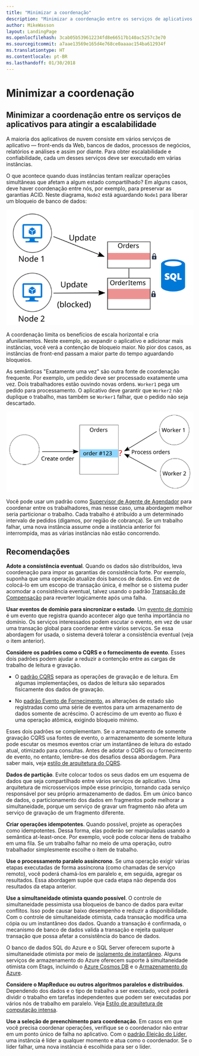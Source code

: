 ```yaml
---
title: "Minimizar a coordenação"
description: "Minimizar a coordenação entre os serviços de aplicativos para atingir a escalabilidade"
author: MikeWasson
layout: LandingPage
ms.openlocfilehash: 3cab05b539612234fd8e66517b140ac5257c3e70
ms.sourcegitcommit: a7aae13569e165d4e768ce0aaaac154ba612934f
ms.translationtype: HT
ms.contentlocale: pt-BR
ms.lasthandoff: 01/30/2018
---
```

# <a name="minimize-coordination"></a>Minimizar a coordenação 

## <a name="minimize-coordination-between-application-services-to-achieve-scalability"></a>Minimizar a coordenação entre os serviços de aplicativos para atingir a escalabilidade

A maioria dos aplicativos de nuvem consiste em vários serviços de aplicativo &mdash; front-ends da Web, bancos de dados, processos de negócios, relatórios e análises e assim por diante. Para obter escalabilidade e confiabilidade, cada um desses serviços deve ser executado em várias instâncias. 

O que acontece quando duas instâncias tentam realizar operações simultâneas que afetam a algum estado compartilhado? Em alguns casos, deve haver coordenação entre nós, por exemplo, para preservar as garantias ACID. Neste diagrama, `Node2` está aguardando `Node1` para liberar um bloqueio de banco de dados:

![](./images/database-lock.svg)

A coordenação limita os benefícios de escala horizontal e cria afunilamentos. Neste exemplo, ao expandir o aplicativo e adicionar mais instâncias, você verá a contenção de bloqueio maior. No pior dos casos, as instâncias de front-end passam a maior parte do tempo aguardando bloqueios.

As semânticas "Exatamente uma vez" são outra fonte de coordenação frequente. Por exemplo, um pedido deve ser processado exatamente uma vez. Dois trabalhadores estão ouvindo novas ordens. `Worker1` pega um pedido para processamento. O aplicativo deve garantir que `Worker2` não duplique o trabalho, mas também se `Worker1` falhar, que o pedido não seja descartado.

![](./images/coordination.svg)

Você pode usar um padrão como [Supervisor de Agente de Agendador][sas-pattern] para coordenar entre os trabalhadores, mas nesse caso, uma abordagem melhor seria particionar o trabalho. Cada trabalho é atribuído a um determinado intervalo de pedidos (digamos, por região de cobrança). Se um trabalho falhar, uma nova instância assume onde a instância anterior foi interrompida, mas as várias instâncias não estão concorrendo.

## <a name="recommendations"></a>Recomendações

**Adote a consistência eventual**. Quando os dados são distribuídos, leva coordenação para impor as garantias de consistência forte. Por exemplo, suponha que uma operação atualize dois bancos de dados. Em vez de colocá-lo em um escopo de transação única, é melhor se o sistema puder acomodar a consistência eventual, talvez usando o padrão [Transação de Compensação][compensating-transaction] para reverter logicamente após uma falha.

**Usar eventos de domínio para sincronizar o estado**. Um [evento de domínio][domain-event] é um evento que registra quando acontecer algo que tenha importância no domínio. Os serviços interessados podem escutar o evento, em vez de usar uma transação global para coordenar entre vários serviços. Se essa abordagem for usada, o sistema deverá tolerar a consistência eventual (veja o item anterior). 

**Considere os padrões como o CQRS e o fornecimento de evento**. Esses dois padrões podem ajudar a reduzir a contenção entre as cargas de trabalho de leitura e gravação. 

- O [padrão CQRS][cqrs-pattern] separa as operações de gravação e de leitura. Em algumas implementações, os dados de leitura são separados fisicamente dos dados de gravação. 

- No [padrão Evento de Fornecimento][event-sourcing], as alterações de estado são registradas como uma série de eventos para um armazenamento de dados somente de acréscimo. O acréscimo de um evento ao fluxo é uma operação atômica, exigindo bloqueio mínimo. 

Esses dois padrões se complementam. Se o armazenamento de somente gravação CQRS usa fontes de evento, o armazenamento de somente leitura pode escutar os mesmos eventos criar um instantâneo de leitura do estado atual, otimizado para consultas. Antes de adotar o CQRS ou o fornecimento de evento, no entanto, lembre-se dos desafios dessa abordagem. Para saber mais, veja [estilo de arquitetura do CQRS][cqrs-style].

**Dados de partição**.  Evite colocar todos os seus dados em um esquema de dados que seja compartilhado entre vários serviços de aplicativo. Uma arquitetura de microsserviços impõe esse princípio, tornando cada serviço responsável por seu próprio armazenamento de dados. Em um único banco de dados, o particionamento dos dados em fragmentos pode melhorar a simultaneidade, porque um serviço de gravar um fragmento não afeta um serviço de gravação de um fragmento diferente.

**Criar operações idempotentes**. Quando possível, projete as operações como idempotentes. Dessa forma, elas poderão ser manipuladas usando a semântica at-least-once. Por exemplo, você pode colocar itens de trabalho em uma fila. Se um trabalho falhar no meio de uma operação, outro trabalhador simplesmente escolhe o item de trabalho.

**Use o processamento paralelo assíncrono**. Se uma operação exigir várias etapas executadas de forma assíncrona (como chamadas de serviço remoto), você poderá chamá-los em paralelo e, em seguida, agregar os resultados. Essa abordagem supõe que cada etapa não dependa dos resultados da etapa anterior.   

**Use a simultaneidade otimista quando possível**. O controle de simultaneidade pessimista usa bloqueios de banco de dados para evitar conflitos. Isso pode causar baixo desempenho e reduzir a disponibilidade. Com o controle de simultaneidade otimista, cada transação modifica uma cópia ou um instantâneo dos dados. Quando a transação é confirmada, o mecanismo de banco de dados valida a transação e rejeita qualquer transação que possa afetar a consistência do banco de dados. 

O banco de dados SQL do Azure e o SQL Server oferecem suporte à simultaneidade otimista por meio de [isolamento de instantâneo][sql-snapshot-isolation]. Alguns serviços de armazenamento do Azure oferecem suporte à simultaneidade otimista com Etags, incluindo o [Azure Cosmos DB][cosmosdb-faq] e o [Armazenamento do Azure][storage-concurrency].

**Considere o MapReduce ou outros algoritmos paralelos e distribuídos**. Dependendo dos dados e o tipo de trabalho a ser executado, você poderá dividir o trabalho em tarefas independentes que podem ser executadas por vários nós de trabalho em paralelo. Veja [Estilo de arquitetura de computação intensa][big-compute].

**Use a seleção de preenchimento para coordenação**. Em casos em que você precisa coordenar operações, verifique se o coordenador não entrar em um ponto único de falha no aplicativo. Com o [padrão Eleição do Líder][leader-election], uma instância é líder a qualquer momento e atua como o coordenador. Se o líder falhar, uma nova instância é escolhida para ser o líder. 
 

<!-- links -->

[big-compute]: ../architecture-styles/big-compute.md
[compensating-transaction]: ../../patterns/compensating-transaction.md
[cqrs-style]: ../architecture-styles/cqrs.md
[cqrs-pattern]: ../../patterns/cqrs.md
[cosmosdb-faq]: /azure/cosmos-db/faq
[domain-event]: https://martinfowler.com/eaaDev/DomainEvent.html
[event-sourcing]: ../../patterns/event-sourcing.md
[leader-election]: ../../patterns/leader-election.md
[sas-pattern]: ../../patterns/scheduler-agent-supervisor.md
[sql-snapshot-isolation]: /sql/t-sql/statements/set-transaction-isolation-level-transact-sql
[storage-concurrency]: https://azure.microsoft.com/blog/managing-concurrency-in-microsoft-azure-storage-2/
